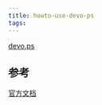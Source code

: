 ```yaml
---
title: howto-use-devo-ps
tags:
---
```


[devo.ps](https://app.devo.ps/#/user/)
<!-- more -->

## 参考 ##
[官方文档](http://docs.devo.ps/)
